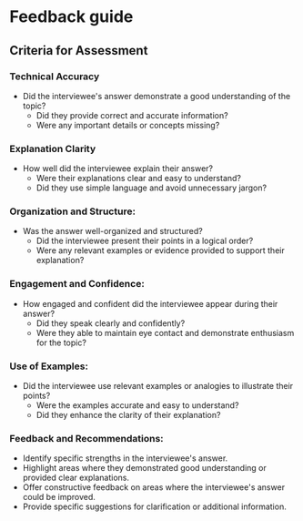# Feedback guide

## Criteria for Assessment

### Technical Accuracy
- Did the interviewee's answer demonstrate a good understanding of the topic?
  - Did they provide correct and accurate information?
  - Were any important details or concepts missing?

### Explanation Clarity
- How well did the interviewee explain their answer?
  - Were their explanations clear and easy to understand?
  - Did they use simple language and avoid unnecessary jargon?

### Organization and Structure:
- Was the answer well-organized and structured?
  - Did the interviewee present their points in a logical order?
  - Were any relevant examples or evidence provided to support their explanation?

### Engagement and Confidence:
- How engaged and confident did the interviewee appear during their answer?
  - Did they speak clearly and confidently?
  - Were they able to maintain eye contact and demonstrate enthusiasm for the topic?

### Use of Examples:
- Did the interviewee use relevant examples or analogies to illustrate their points?
  - Were the examples accurate and easy to understand?
  - Did they enhance the clarity of their explanation?

### Feedback and Recommendations:

- Identify specific strengths in the interviewee's answer.
- Highlight areas where they demonstrated good understanding or provided clear explanations.
- Offer constructive feedback on areas where the interviewee's answer could be improved.
- Provide specific suggestions for clarification or additional information.






